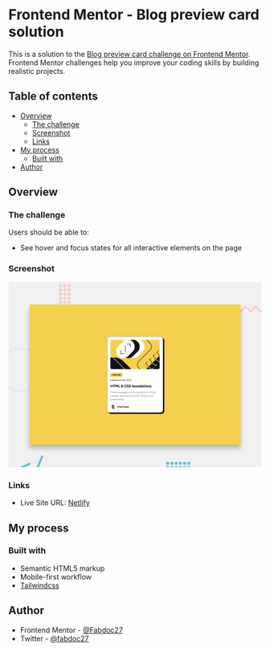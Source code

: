 # Frontend Mentor - Blog preview card solution

This is a solution to the
[Blog preview card challenge on Frontend Mentor](https://www.frontendmentor.io/challenges/blog-preview-card-ckPaj01IcS).
Frontend Mentor challenges help you improve your coding skills by building
realistic projects.

## Table of contents

- [Overview](#overview)
  - [The challenge](#the-challenge)
  - [Screenshot](#screenshot)
  - [Links](#links)
- [My process](#my-process)
  - [Built with](#built-with)
- [Author](#author)

## Overview

### The challenge

Users should be able to:

- See hover and focus states for all interactive elements on the page

### Screenshot

![Design preview for the Blog preview card coding challenge](./design/desktop-preview.jpg)

### Links

- Live Site URL: [Netlify](https://newbieblogcard.netlify.app/)

## My process

### Built with

- Semantic HTML5 markup
- Mobile-first workflow
- [Tailwindcss](https://tailwindcss.com)

## Author

- Frontend Mentor - [@Fabdoc27](https://www.frontendmentor.io/profile/Fabdoc27)
- Twitter - [@fabdoc27](https://twitter.com/fabdoc27)
